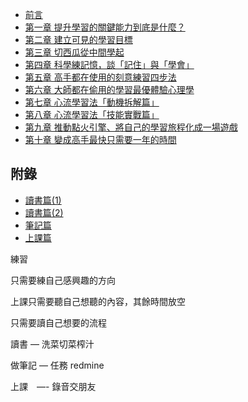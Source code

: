 
* [前言](00.md)
* [第一章 提升學習的關鍵能力到底是什麼？](01.md)
* [第二章 建立可見的學習目標](02.md)
* [第三章 切西瓜從中間學起](03.md)
* [第四章 科學練記憶，談「記住」與「學會」](04.md)
* [第五章 高手都在使用的刻意練習四步法](05.md)
* [第六章 大師都在偷用的學習最優體驗心理學](06.md)
* [第七章 心流學習法「動機拆解篇」](07.md)
* [第八章 心流學習法「技能實戰篇」](08.md)
* [第九章 推動點火引擎、將自己的學習旅程化成一場遊戲](09.md)
* [第十章 變成高手最快只需要一年的時間](10.md)

## 附錄

* [讀書篇(1)](11.md)
* [讀書篇(2)](12.md)
* [筆記篇](12.md)
* [上課篇](13.md)

練習

只需要練自己感興趣的方向

上課只需要聽自己想聽的內容，其餘時間放空

只需要讀自己想要的流程

讀書 — 洗菜切菜榨汁

做筆記 — 任務 redmine

上課　—- 錄音交朋友
